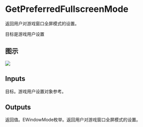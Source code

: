 # GetPreferredFullscreenMode

返回用户对游戏窗口全屏模式的设置。

目标是游戏用户设置

## 图示

![]($-20221218-20571747.png)

## Inputs

目标。游戏用户设置对象参考。  

## Outputs

返回值。EWindowMode枚举。返回用户对游戏窗口全屏模式的设置。
